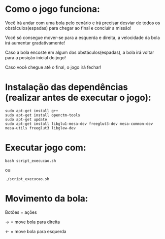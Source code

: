 # Como o jogo funciona:
Você irá andar com uma bola pelo cenário e irá precisar desviar de todos os obstáculos(espadas) para chegar ao final e concluír a missão!	

Você só consegue mover-se para a esquerda e direita, a velocidade da bola irá aumentar gradativamente!

Caso a bola encoste em algum dos obstáculos(espadas), a bola irá voltar para a posição inicial do jogo!

Caso você chegue até o final, o jogo irá fechar!

# Instalação das dependências (realizar antes de executar o jogo):
    sudo apt-get install g++
    sudo apt-get install openctm-tools
    sudo apt-get update
    sudo apt-get install libglu1-mesa-dev freeglut3-dev mesa-common-dev mesa-utils freeglut3 libglew-dev

# Executar jogo com: 

    bash script_execucao.sh
ou

    ./script_execucao.sh
		

# Movimento da bola:

Botões		= 	ações
    
→		= 	move bola para direita

←		= 	move bola para esquerda
